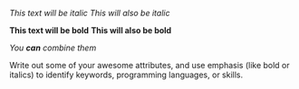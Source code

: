 *This text will be italic*
_This will also be italic_

**This text will be bold**
__This will also be bold__

_You **can** combine them_



Write out some of your awesome attributes, and use emphasis (like bold or italics) to identify keywords, programming languages, or skills. 
